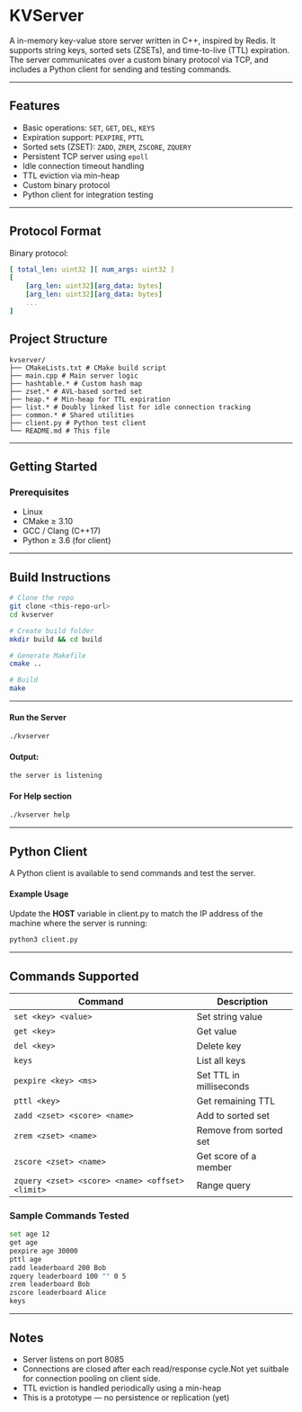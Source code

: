 # KVServer

A in-memory key-value store server written in C++, inspired by Redis.
It supports string keys, sorted sets (ZSETs), and time-to-live (TTL) expiration.
The server communicates over a custom binary protocol via TCP, and includes a Python client for sending and testing commands.

---

## Features

- Basic operations: `SET`, `GET`, `DEL`, `KEYS`
- Expiration support: `PEXPIRE`, `PTTL`
- Sorted sets (ZSET): `ZADD`, `ZREM`, `ZSCORE`, `ZQUERY`
- Persistent TCP server using `epoll`
- Idle connection timeout handling
- TTL eviction via min-heap
- Custom binary protocol
- Python client for integration testing

---

## Protocol Format

Binary protocol:
```yaml
[ total_len: uint32 ][ num_args: uint32 ]
[
    [arg_len: uint32][arg_data: bytes]
    [arg_len: uint32][arg_data: bytes]
    ...
]
```

## Project Structure

```console
kvserver/
├── CMakeLists.txt # CMake build script
├── main.cpp # Main server logic
├── hashtable.* # Custom hash map
├── zset.* # AVL-based sorted set
├── heap.* # Min-heap for TTL expiration
├── list.* # Doubly linked list for idle connection tracking
├── common.* # Shared utilities
├── client.py # Python test client
└── README.md # This file
```
---
## Getting Started

### Prerequisites

- Linux
- CMake ≥ 3.10
- GCC / Clang (C++17)
- Python ≥ 3.6 (for client)
---

## Build Instructions

```bash
# Clone the repo
git clone <this-repo-url>
cd kvserver

# Create build folder
mkdir build && cd build

# Generate Makefile
cmake ..

# Build
make
```
---
 #### Run the Server
```bash
./kvserver
```
  #### Output:
```bash
the server is listening
```
 #### For Help section 
```bash
./kvserver help
```
---

## Python Client

A Python client is available to send commands and test the server.

#### Example Usage

Update the <b>HOST</b> variable in client.py to match the IP address of the machine where the server is running:

```bash
python3 client.py
```
---
## Commands Supported

| Command                                             | Description                      |
|-----------------------------------------------------|----------------------------------|
| `set <key> <value>`                                 | Set string value                 |
| `get <key>`                                         | Get value                        |
| `del <key>`                                         | Delete key                       |
| `keys`                                              | List all keys                    |
| `pexpire <key> <ms>`                                | Set TTL in milliseconds          |
| `pttl <key>`                                        | Get remaining TTL                |
| `zadd <zset> <score> <name>`                        | Add to sorted set                |
| `zrem <zset> <name>`                                | Remove from sorted set           |
| `zscore <zset> <name>`                              | Get score of a member            |
| `zquery <zset> <score> <name> <offset> <limit>`     | Range query                      |

###  Sample Commands Tested

```bash
set age 12
get age
pexpire age 30000
pttl age
zadd leaderboard 200 Bob
zquery leaderboard 100 "" 0 5
zrem leaderboard Bob
zscore leaderboard Alice
keys
```
---
 ## Notes

- Server listens on port 8085
- Connections are closed after each read/response cycle.Not yet suitbale for connection pooling on client side.
- TTL eviction is handled periodically using a min-heap
- This is a prototype — no persistence or replication (yet)
